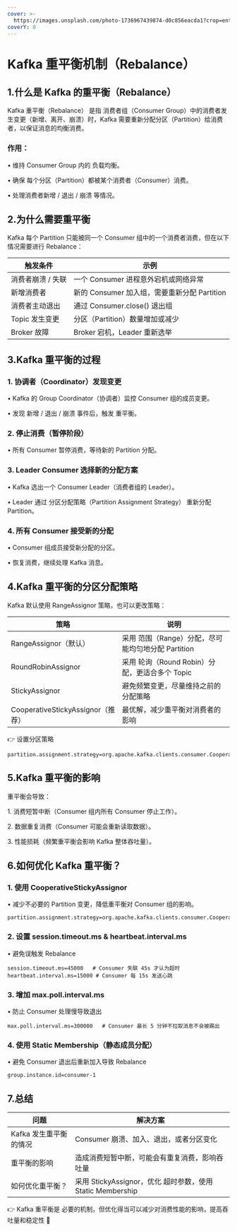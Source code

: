 ```yaml
---
cover: >-
  https://images.unsplash.com/photo-1736967439874-d0c856eacda1?crop=entropy&cs=srgb&fm=jpg&ixid=M3wxOTcwMjR8MHwxfHJhbmRvbXx8fHx8fHx8fDE3Mzk3MjQyNTJ8&ixlib=rb-4.0.3&q=85
coverY: 0
---
```


# Kafka 重平衡机制（Rebalance）

## 1.什么是 Kafka 的重平衡（Rebalance）

Kafka 重平衡（Rebalance） 是指 消费者组（Consumer Group）中的消费者发生变更（新增、离开、崩溃）时，Kafka 需要重新分配分区（Partition）给消费者，以保证消息的均衡消费。

### 作用：

• 维持 Consumer Group 内的 负载均衡。

• 确保 每个分区（Partition）都被某个消费者（Consumer）消费。

• 处理消费者新增 / 退出 / 崩溃 等情况。

## 2.为什么需要重平衡

Kafka 每个 Partition 只能被同一个 Consumer 组中的一个消费者消费，但在以下情况需要进行 Rebalance：

| 触发条件       | 示例                               |
| ---------- | -------------------------------- |
| 消费者崩溃 / 失联 | 一个 Consumer 进程意外宕机或网络异常          |
| 新增消费者      | 新的 Consumer 加入组，需要重新分配 Partition |
| 消费者主动退出    | 通过 Consumer.close() 退出组          |
| Topic 发生变更 | 分区（Partition）数量增加或减少             |
| Broker 故障  | Broker 宕机，Leader 重新选举            |

## 3.Kafka 重平衡的过程

### 1. 协调者（Coordinator）发现变更

• Kafka 的 Group Coordinator（协调者）监控 Consumer 组的成员变更。

• 发现 新增 / 退出 / 崩溃 事件后，触发 重平衡。

### 2. 停止消费（暂停阶段）

• 所有 Consumer 暂停消费，等待新的 Partition 分配。

### 3. Leader Consumer 选择新的分配方案

• Kafka 选出一个 Consumer Leader（消费者组的 Leader）。

• Leader 通过 分区分配策略（Partition Assignment Strategy） 重新分配 Partition。

### 4. 所有 Consumer 接受新的分配

• Consumer 组成员接受新分配的分区。

• 恢复消费，继续处理 Kafka 消息。

## 4.Kafka 重平衡的分区分配策略

Kafka 默认使用 RangeAssignor 策略，也可以更改策略：

| 策略                            | 说明                                |
| ----------------------------- | --------------------------------- |
| RangeAssignor（默认）             | 采用 范围（Range）分配，尽可能均匀地分配 Partition |
| RoundRobinAssignor            | 采用 轮询（Round Robin）分配，更适合多个 Topic  |
| StickyAssignor                | 避免频繁变更，尽量维持之前的分配策略                |
| CooperativeStickyAssignor（推荐） | 最优解，减少重平衡对消费者的影响                  |

👉 设置分区策略

```
partition.assignment.strategy=org.apache.kafka.clients.consumer.CooperativeStickyAssignor
```

## 5.Kafka 重平衡的影响

重平衡会导致：

1\. 消费短暂中断（Consumer 组内所有 Consumer 停止工作）。

2\. 数据重复消费（Consumer 可能会重新读取数据）。

3\. 性能损耗（频繁重平衡会影响 Kafka 整体吞吐量）。

## 6.如何优化 Kafka 重平衡？

### 1. 使用 CooperativeStickyAssignor

• 减少不必要的 Partition 变更，降低重平衡对 Consumer 组的影响。

```
partition.assignment.strategy=org.apache.kafka.clients.consumer.CooperativeStickyAssignor
```

### 2. 设置 session.timeout.ms & heartbeat.interval.ms

• 避免误触发 Rebalance

```
session.timeout.ms=45000   # Consumer 失联 45s 才认为超时
heartbeat.interval.ms=15000 # Consumer 每 15s 发送心跳
```

### 3. 增加 max.poll.interval.ms

• 防止 Consumer 处理慢导致退出

```
max.poll.interval.ms=300000   # Consumer 最长 5 分钟不拉取消息不会被踢出
```

### 4. 使用 Static Membership（静态成员分配）

• 避免 Consumer 退出后重新加入导致 Rebalance

```
group.instance.id=consumer-1
```

## 7.总结

| 问题             | 解决方案                                           |
| -------------- | ---------------------------------------------- |
| Kafka 发生重平衡的情况 | Consumer 崩溃、加入、退出，或者分区变化                       |
| 重平衡的影响         | 造成消费短暂中断，可能会有重复消费，影响吞吐量                        |
| 如何优化重平衡？       | 采用 StickyAssignor，优化 超时参数，使用 Static Membership |

👉 Kafka 重平衡是 必要的机制，但优化得当可以减少对消费性能的影响，提高吞吐量和稳定性 🚀
